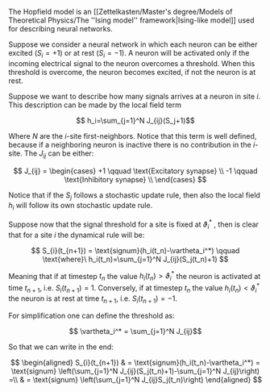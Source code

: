 The Hopfield model is an [[Zettelkasten/Master's degree/Models of Theoretical Physics/The ''Ising model'' framework|Ising-like model]] used for describing neural networks.

Suppose we consider a neural network in which each neuron can be either excited $(S_i=+1)$ or at rest $(S_i=-1)$.
A neuron will be activated only if the incoming electrical signal to the neuron overcomes a threshold. 
When this threshold is overcome, the neuron becomes excited, if not the neuron is at rest. 

Suppose we want to describe how many signals arrives at a neuron in site $i$.
This description can be made by the local field term

$$ h_i=\sum_{j=1}^N J_{ij}(S_j+1)$$

Where $N$ are the $i$-site first-neighbors. Notice that this term is well defined, because if a neighboring neuron is inactive there is no contribution in the $i$-site.
The $J_{ij}$ can be either:

$$ J_{ij} = \begin{cases} +1 \qquad \text{Excitatory synapse} \\
-1 \qquad \text{Inhibitory synapse} \\
\end{cases} $$

Notice that if the $S_j$ follows a stochastic update rule, then also the local field $h_i$ will follow its own stochastic update rule.

Suppose now that the signal threshold for a site is fixed at $\vartheta_i^*$ , then is clear that for a site $i$ the dynamical rule will be:

$$ S_{i}(t_{n+1}) = \text{signum}(h_i(t_n)-\vartheta_i^*) \qquad \text{where}\ h_i(t_n)=\sum_{j=1}^N J_{ij}(S_j(t_n)+1) $$

Meaning that if at timestep $t_n$ the value $h_i(t_n) > \vartheta_i^*$ the neuron is activated at time $t_{n+1}$, i.e. $S_{i}(t_{n+1})=1$.
Conversely, if at timestep $t_n$ the value $h_i(t_n) < \vartheta_i^*$ the neuron is at rest at time $t_{n+1}$, i.e. $S_{i}(t_{n+1})=-1$.

For simplification one can define the threshold as:

$$ \vartheta_i^* = \sum_{j=1}^N J_{ij}$$

So that we can write in the end:

$$ \begin{aligned} S_{i}(t_{n+1}) & = \text{signum}(h_i(t_n)-\vartheta_i^*) = \text{signum} \left(\sum_{j=1}^N J_{ij}(S_j(t_n)+1)-\sum_{j=1}^N J_{ij}\right) =\\ & = \text{signum} \left(\sum_{j=1}^N J_{ij}S_j(t_n)\right) \end{aligned} $$
